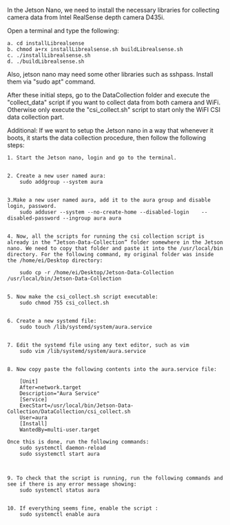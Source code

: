 In the Jetson Nano, we need to install the necessary libraries for collecting camera data from Intel RealSense depth camera D435i.

Open a terminal and type the following:

    a. cd installLibrealsense
    b. chmod a+rx installLibrealsense.sh buildLibrealsense.sh
    c. ./installLibrealsense.sh
    d. ./buildLibrealsense.sh

Also, jetson nano may need some other libraries such as sshpass. Install them via "sudo apt" command.

After these initial steps, go to the DataCollection folder and execute the "collect_data" script if you want to collect data from both camera and WiFi. Otherwise only execute the "csi_collect.sh" script to start only the WiFI CSI data collection part.


Additional:
If we want to setup the Jetson nano in a way that whenever it boots, it starts the data collection procedure, then follow the following steps:

    1. Start the Jetson nano, login and go to the terminal.


    2. Create a new user named aura:
        sudo addgroup --system aura


    3.Make a new user named aura, add it to the aura group and disable login, password.
        sudo adduser --system --no-create-home --disabled-login    --disabled-password --ingroup aura aura


    4. Now, all the scripts for running the csi collection script is already in the “Jetson-Data-Collection” folder somewhere in the Jetson nano. We need to copy that folder and paste it into the /usr/local/bin directory. For the following command, my original folder was inside the /home/ei/Desktop directory:
    
        sudo cp -r /home/ei/Desktop/Jetson-Data-Collection /usr/local/bin/Jetson-Data-Collection 


    5. Now make the csi_collect.sh script executable:
        sudo chmod 755 csi_collect.sh


    6. Create a new systemd file:
        sudo touch /lib/systemd/system/aura.service


    7. Edit the systemd file using any text editor, such as vim
        sudo vim /lib/systemd/system/aura.service


    8. Now copy paste the following contents into the aura.service file:

        [Unit]
        After=network.target
        Description="Aura Service"
        [Service]
        ExecStart=/usr/local/bin/Jetson-Data-Collection/DataCollection/csi_collect.sh
        User=aura
        [Install]
        WantedBy=multi-user.target

    Once this is done, run the following commands:
        sudo systemctl daemon-reload
        sudo ssystemctl start aura



    9. To check that the script is running, run the following commands and see if there is any error message showing:
        sudo systemctl status aura


    10. If everything seems fine, enable the script : 
        sudo systemctl enable aura
